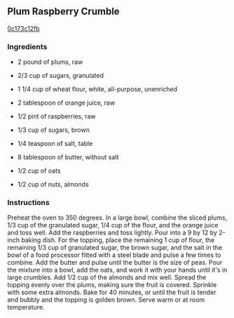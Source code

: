 ## Plum Raspberry Crumble

[0c173c12fb](http://www.foodnetwork.com/recipes/ina-garten/plum-raspberry-crumble-recipe.html)

### Ingredients

 - 2 pound of plums, raw

 - 2/3 cup of sugars, granulated

 - 1 1/4 cup of wheat flour, white, all-purpose, unenriched

 - 2 tablespoon of orange juice, raw

 - 1/2 pint of raspberries, raw

 - 1/3 cup of sugars, brown

 - 1/4 teaspoon of salt, table

 - 8 tablespoon of butter, without salt

 - 1/2 cup of oats

 - 1/2 cup of nuts, almonds

### Instructions

Preheat the oven to 350 degrees. In a large bowl, combine the sliced plums, 1/3 cup of the granulated sugar, 1/4 cup of the flour, and the orange juice and toss well. Add the raspberries and toss lightly. Pour into a 9 by 12 by 2-inch baking dish. For the topping, place the remaining 1 cup of flour, the remaining 1/3 cup of granulated sugar, the brown sugar, and the salt in the bowl of a food processor fitted with a steel blade and pulse a few times to combine. Add the butter and pulse until the butter is the size of peas. Pour the mixture into a bowl, add the oats, and work it with your hands until it's in large crumbles. Add 1/2 cup of the almonds and mix well. Spread the topping evenly over the plums, making sure the fruit is covered. Sprinkle with some extra almonds. Bake for 40 minutes, or until the fruit is tender and bubbly and the topping is golden brown. Serve warm or at room temperature.